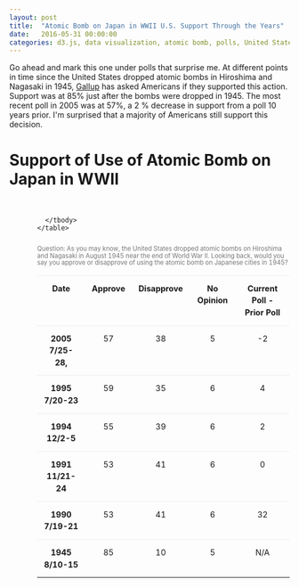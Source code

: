 ```yaml
---
layout: post
title:  "Atomic Bomb on Japan in WWII U.S. Support Through the Years"
date:   2016-05-31 00:00:00
categories: d3.js, data visualization, atomic bomb, polls, United States, WWII
---
```


Go ahead and mark this one under polls that surprise me. At different points in time since the United States dropped atomic bombs in Hiroshima and Nagasaki in 1945, <a href="http://www.gallup.com/poll/17677/majority-supports-use-atomic-bomb-japan-wwii.aspx">Gallup</a> has asked Americans if they supported this action. Support was at 85% just after the bombs were dropped in 1945. The most recent poll in 2005 was at 57%, a 2 % decrease in support from a poll 10 years prior. I'm surprised that a majority of Americans still support this decision.

  <h1>Support of Use of Atomic Bomb on Japan in WWII</h1>
  <div id="example"></div>
  <div class="fortable">
    <table class="table">
      <caption>Question: As you may know, the United States dropped atomic bombs on Hiroshima and Nagasaki in August 1945 near the end of World War II. Looking back, would you say you approve or disapprove of using the atomic bomb on Japanese cities in 1945? </caption>
      <thead>
        <tr>
          <th>Date</th>
          <th>Approve</th>
          <th>Disapprove</th>
          <th>No Opinion</th>
          <th>Current Poll - Prior Poll</th>
        </tr>
      </thead>
      <tbody>
        <tr>
          <th scope="row">2005 7/25-28, </th>
          <td>57</td>
          <td>38</td>
          <td>5</td>
          <td>-2</td>
        </tr>
        <tr>
          <th scope="row">1995 7/20-23</th>
          <td>59</td>
          <td>35</td>
          <td>6</td>
          <td>4</td>
        </tr>
        <tr>
          <th scope="row">1994 12/2-5</th>
          <td>55</td>
          <td>39</td>
          <td>6</td>
          <td>2</td>
        </tr>
        <tr>
          <th scope="row">1991 11/21-24</th>
          <td>53</td>
          <td>41</td>
          <td>6</td>
          <td>0</td>
        </tr>
        <tr>
          <th scope="row">1990 7/19-21</th>
          <td>53</td>
          <td>41</td>
          <td>6</td>
          <td>32</td>
        </tr>
        <tr>
          <th scope="row">1945 8/10-15</th>
          <td>85</td>
          <td>10</td>
          <td>5</td>
          <td>N/A</td>
        </tr>

      </tbody>
    </table>
  </div>


<link href='https://fonts.googleapis.com/css?family=Lato' rel='stylesheet' type='text/css'>
<script src="https://d3js.org/d3.v3.min.js" charset="utf-8"></script>



<style>

 #example, #example1,  #example2 {
        font-family: 'Lato', sans-serif;
        -webkit-font-smoothing: antialiased;
        -moz-osx-font-smoothing: grayscale;
        width: 100%;
        text-align: center;

    }


.axis path,
    .axis line {
      fill: none;
      stroke: #000;
      shape-rendering: crispEdges;
    }

    .x.axis path {
      display: none;
    }

    .line {
      fill: none;
      stroke: steelblue;
      stroke-width: 3.5px;
    }


    #example, #example1, #example2 {
      margin-top: 50px;
      margin-bottom: 50px;
  font: 10px sans-serif;
}

.title {
  font-family: 'Lato', sans-serif;
        -webkit-font-smoothing: antialiased;
        -moz-osx-font-smoothing: grayscale;
        font-size: 17px;
        text-align: center;
        font-weight: 700;
    }

    .axis path,
.axis line {
  fill: none;
  stroke: #000;
  shape-rendering: crispEdges;
}

.x.axis path {
  display: none;
}

.line {
  fill: none;
  stroke: steelblue;
  stroke-width: 1.5px;
}

.overlay {
  fill: none;
  pointer-events: all;
}

.focus circle {
  fill: none;
  stroke: steelblue;
}

.fortable {
  margin-left: 50px;
  margin-right: 50px;
  width: 90%;
}

.table td, .table th {
  padding: .75rem;
  line-height: 1.5; 
  vertical-align: top;
  border-top: 1px solid #eceeef;
  font-size: 0.9em;
}

td, th {
display: table-cell;
text-align: center;
}

table {
  border-collapse: collapse;
}

caption {
padding-top: 8px;
padding-bottom: 8px;
color: #777; 
text-align: left;
font-size:0.7em;
line-height: 1.1;

}

</style>

<script>


var myData = "date	Approve	Disapprove	No opinion\n\
August 1945	85	10	5\n\
July 1990	53	41	6\n\
November 1991	53	41	6\n\
December 1994	55	39	6\n\
July 1995	59	35	6\n\
July 2005	57	38	5\n";

   var margin = {
        top: 20,
        right: 80,
        bottom: 30,
        left: 50
      },
      width = 500 - margin.left - margin.right,
      height = 500 - margin.top - margin.bottom;

    var parseDate = d3.time.format("%B %Y").parse;

    var x = d3.time.scale()
      .domain([new Date(1945, 8, 1), new Date(2012, 7, 1)])
      .range([0, width]);


    var y = d3.scale.linear()
      .range([height, 0]);

    var color = d3.scale.ordinal()
    .range(["#ff0000", "#ffc87c","#d3d3d3"]);

    var xAxis = d3.svg.axis()
        .scale(x)
        .ticks(d3.time.decades)

        .orient("bottom");

    var yAxis = d3.svg.axis()
      .scale(y)
      .orient("left");

    var line = d3.svg.line()
      .interpolate("basis")
      .x(function(d) {
        return x(d.date);
      })
      .y(function(d) {
        return y(d.temperature);
      });

    var svg = d3.select("#example").append("svg")
      .attr("width", width + margin.left + margin.right)
      .attr("height", height + margin.top + margin.bottom)
      .append("g")
      .attr("transform", "translate(" + margin.left + "," + margin.top + ")");

    var data = d3.tsv.parse(myData);

    color.domain(d3.keys(data[0]).filter(function(key) {
      return key !== "date";
    }));

    data.forEach(function(d) {
      d.date = parseDate(d.date);
    });

    var cities = color.domain().map(function(name) {
      return {
        name: name,
        values: data.map(function(d) {
          return {
            date: d.date,
            temperature: +d[name]
          };
        })
      };
    });

    x.domain(d3.extent(data, function(d) {
      return d.date;
    }));

    y.domain([
      d3.min(cities, function(c) {
        return d3.min(c.values, function(v) {
          return v.temperature;
        });
      }),
      d3.max(cities, function(c) {
        return d3.max(c.values, function(v) {
          return v.temperature;
        });
      })
    ]);

    var legend = svg.selectAll('g')
      .data(cities)
      .enter()
      .append('g')
      .attr('class', 'legend');

    legend.append('rect')
      .attr('x', width - 20)
      .attr('y', function(d, i) {
        return i * 20;
      })
      .attr('width', 10)
      .attr('height', 10)
      .style('fill', function(d) {
        return color(d.name);
      });

    legend.append('text')
      .attr('x', width - 8)
      .attr('y', function(d, i) {
        return (i * 20) + 9;
      })
      .text(function(d) {
        return d.name;
      });

    svg.append("g")
      .attr("class", "x axis")
      .attr("transform", "translate(0," + height + ")")
      .call(xAxis)
      .selectAll("text")
      .attr("transform", "rotate(45)");

    svg.append("g")
      .attr("class", "y axis")
      .call(yAxis)
      .append("text")
      .attr("transform", "rotate(-90)")
      .attr("y", 6)
      .attr("dy", ".71em")
      .style("text-anchor", "end")
      .text("Percentage (%)");

    var city = svg.selectAll(".city")
      .data(cities)
      .enter().append("g")
      .attr("class", "city");

    city.append("path")
      .attr("class", "line")
      .attr("d", function(d) {
        return line(d.values);
      })
      .style("stroke", function(d) {
        return color(d.name);
      });

    city.append("text")
      .datum(function(d) {
        return {
          name: d.name,
          value: d.values[d.values.length - 1]
        };
      })
      .attr("transform", function(d) {
        return "translate(" + x(d.value.date) + "," + y(d.value.temperature) + ")";
      })
      .attr("x", 3)
      .attr("dy", ".35em")
      .text(function(d) {
        return d.name ;
      });

    var mouseG = svg.append("g")
      .attr("class", "mouse-over-effects");

    mouseG.append("path") // this is the black vertical line to follow mouse
      .attr("class", "mouse-line")
      .style("stroke", "black")
      .style("stroke-width", "1px")
      .style("opacity", "0");

    var lines = document.getElementsByClassName('line');

    var mousePerLine = mouseG.selectAll('.mouse-per-line')
      .data(cities)
      .enter()
      .append("g")
      .attr("class", "mouse-per-line");

    mousePerLine.append("circle")
      .attr("r", 7)
      .style("stroke", function(d) {
        return color(d.name);
      })
      .style("fill", "none")
      .style("stroke-width", "1px")
      .style("opacity", "0");

    mousePerLine.append("text")
      .attr("transform", "translate(10,3)");

    mouseG.append('svg:rect') // append a rect to catch mouse movements on canvas
      .attr('width', width) // can't catch mouse events on a g element
      .attr('height', height)
      .attr('fill', 'none')
      .attr('pointer-events', 'all')
      .on('mouseout', function() { // on mouse out hide line, circles and text
        d3.select(".mouse-line")
          .style("opacity", "0");
        d3.selectAll(".mouse-per-line circle")
          .style("opacity", "0");
        d3.selectAll(".mouse-per-line text")
          .style("opacity", "0");
      })
      .on('mouseover', function() { // on mouse in show line, circles and text
        d3.select(".mouse-line")
          .style("opacity", "1");
        d3.selectAll(".mouse-per-line circle")
          .style("opacity", "1");
        d3.selectAll(".mouse-per-line text")
          .style("opacity", "1");
      })
      .on('mousemove', function() { // mouse moving over canvas
        var mouse = d3.mouse(this);
        d3.select(".mouse-line")
          .attr("d", function() {
            var d = "M" + mouse[0] + "," + height;
            d += " " + mouse[0] + "," + 0;
            return d;
          });

        d3.selectAll(".mouse-per-line")
          .attr("transform", function(d, i) {
            console.log(width/mouse[0])
            var xDate = x.invert(mouse[0]),
                bisect = d3.bisector(function(d) { return d.date; }).right;
                idx = bisect(d.values, xDate);


            var beginning = 0,
                end = lines[i].getTotalLength(),
                target = null;

            while (true){
              target = Math.floor((beginning + end) / 2);
              pos = lines[i].getPointAtLength(target);
              if ((target === end || target === beginning) && pos.x !== mouse[0]) {
                  break;
              }
              if (pos.x > mouse[0])      end = target;
              else if (pos.x < mouse[0]) beginning = target;
              else break; //position found
            }

            d3.select(this).select('text')
              .text(y.invert(pos.y).toFixed(2));


            return "translate(" + mouse[0] + "," + pos.y +")";
          });
      });

  </script>
